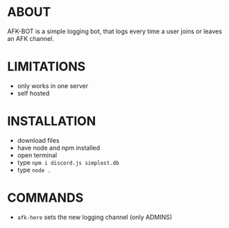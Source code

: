 # ABOUT   
AFK-BOT is a simple logging bot, that logs every time a user joins or leaves an AFK channel.  
  
# LIMITATIONS 
- only works in one server  
- self hosted  
  
# INSTALLATION  
  
- download files  
- have node and npm installed  
- open terminal  
- type `npm i discord.js simplest.db`  
- type `node .`  
  
# COMMANDS
- `afk-here` sets the new logging channel (only ADMINS)  
